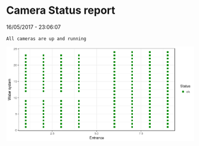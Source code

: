 Camera Status report
================
16/05/2017 - 23:06:07

    All cameras are up and running

![](camreport_files/figure-markdown_github/unnamed-chunk-2-1.png)
